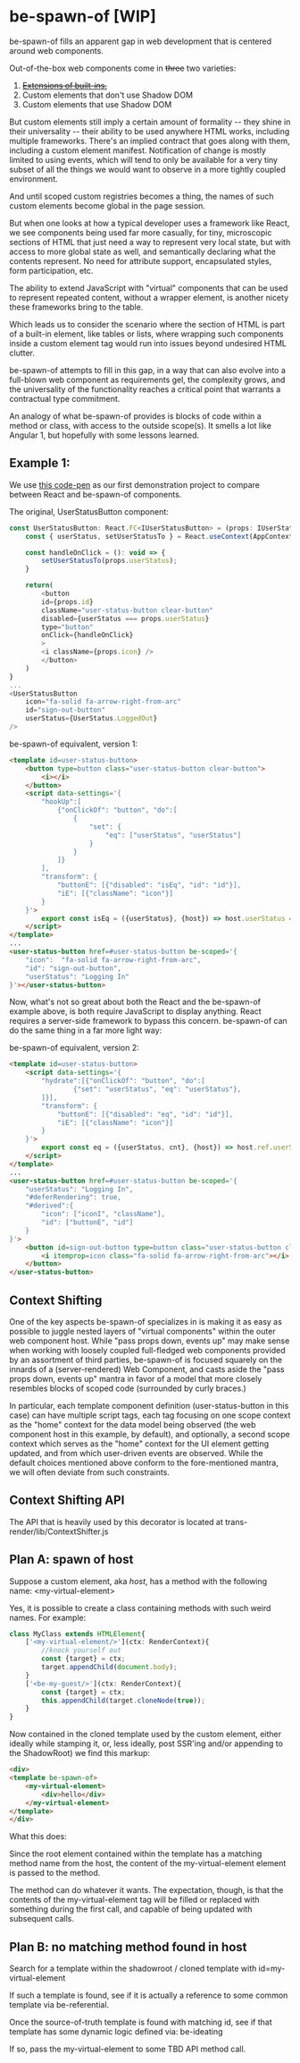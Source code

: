 # be-spawn-of [WIP]

be-spawn-of fills an apparent gap in web development that is centered around web components.

Out-of-the-box web components come in ~~three~~ two varieties:

1.  ~~[Extensions of built-ins.](https://github.com/WebKit/standards-positions/issues/97)~~
2.  Custom elements that don't use Shadow DOM
3.  Custom elements that use Shadow DOM

But custom elements still imply a certain amount of formality -- they shine in their universality -- their ability to be used anywhere HTML works, including multiple frameworks.  There's an implied contract that goes along with them, including a custom element manifest.  Notification of change is mostly limited to using events, which will tend to only be available for a very tiny subset of all the things we would want to observe in a more tightly coupled environment.

And until scoped custom registries becomes a thing, the names of such custom elements become global in the page session.

But when one looks at how a typical developer uses a framework like React, we see components being used far more casually, for tiny, microscopic sections of HTML that just need a way to represent very local state,  but with access to more global state as well, and semantically declaring what the contents represent.  No need for attribute support, encapsulated styles, form participation, etc.

The ability to extend JavaScript with "virtual" components that can be used to represent repeated content, without a wrapper element, is another nicety these frameworks bring to the table.

Which leads us to consider the scenario where the section of HTML is part of a built-in element, like tables or lists, where wrapping such components inside a custom element tag would run into issues beyond undesired HTML clutter.

be-spawn-of attempts to fill in this gap, in a way that can also evolve into a full-blown web component as requirements gel, the complexity grows, and the universality of the functionality reaches a critical point that warrants a contractual type commitment.

An analogy of what be-spawn-of provides is blocks of code within a method or class, with access to the outside scope(s).  It smells a lot like Angular 1, but hopefully with some lessons learned.

## Example 1:

We use [this code-pen](https://codepen.io/Hyperplexed/pen/vYpXNJd) as our first demonstration project to compare between React and be-spawn-of components.

The original, UserStatusButton component:

```JavaScript
const UserStatusButton: React.FC<IUserStatusButton> = (props: IUserStatusButton) => {  
    const { userStatus, setUserStatusTo } = React.useContext(AppContext);

    const handleOnClick = (): void => {
        setUserStatusTo(props.userStatus);
    }

    return(   
        <button   
        id={props.id} 
        className="user-status-button clear-button" 
        disabled={userStatus === props.userStatus}
        type="button" 
        onClick={handleOnClick}
        >      
        <i className={props.icon} />
        </button>
    )
}
...
<UserStatusButton 
    icon="fa-solid fa-arrow-right-from-arc" 
    id="sign-out-button" 
    userStatus={UserStatus.LoggedOut}
/>
```

be-spawn-of equivalent, version 1:

```html
<template id=user-status-button>
    <button type=button class="user-status-button clear-button">
        <i></i>
    </button>
    <script data-settings='{
        "hookUp":[
            {"onClickOf": "button", "do":[
                {
                    "set": {
                        "eq": ["userStatus", "userStatus"]
                    }
                }
            ]}
        ],
        "transform": {
            "buttonE": [{"disabled": "isEq", "id": "id"}],
            "iE": [{"className": "icon"}]
        }
    }'>
        export const isEq = ({userStatus}, {host}) => host.userStatus === userStatus;
    </script>
</template>
...
<user-status-button href=#user-status-button be-scoped='{
    "icon":  "fa-solid fa-arrow-right-from-arc",
    "id": "sign-out-button",
    "userStatus": "Logging In"
}'></user-status-button>
```

Now, what's not so great about both the React and the be-spawn-of example above, is both require JavaScript to display anything.  React requires a server-side framework to bypass this concern.  be-spawn-of can do the same thing in a far more light way:

be-spawn-of equivalent, version 2:

```html
<template id=user-status-button>
    <script data-settings='{
        "hydrate":[{"onClickOf": "button", "do":[
                {"set": "userStatus", "eq": "userStatus"},
        ]}],
        "transform": {
            "buttonE": [{"disabled": "eq", "id": "id"}],
            "iE": [{"className": "icon"}]
        }
    }'>
        export const eq = ({userStatus, cnt}, {host}) => host.ref.userStatus === userStatus;
    </script>
</template>
...
<user-status-button href=#user-status-button be-scoped='{
    "userStatus": "Logging In",
    "#deferRendering": true,
    "#derived":{
        "icon": ["iconI", "className"],
        "id": ["buttonE", "id"]
    }
}'>
    <button id=sign-out-button type=button class="user-status-button clear-button">
        <i itemprop=icon class="fa-solid fa-arrow-right-from-arc"></i>
    </button>
</user-status-button>
```

##  Context Shifting

One of the key aspects be-spawn-of specializes in is making it as easy as possible to juggle nested layers of "virtual components" within the outer web component host.  While "pass props down, events up" may make sense when working with loosely coupled full-fledged web components provided by an assortment of third parties, be-spawn-of is focused squarely on the innards of a (server-rendered) Web Component, and casts aside the "pass props down, events up" mantra in favor of a model that more closely resembles blocks of scoped code (surrounded by curly braces.)

In particular, each template component definition (user-status-button in this case) can have multiple script tags, each tag focusing on one scope context as the "home" context for the data model being observed (the web component host in this example, by default), and optionally, a second scope context which serves as the "home" context for the UI element getting updated, and from which user-driven events are observed.  While the default choices mentioned above conform to the fore-mentioned mantra, we will often deviate from such constraints.

## Context Shifting API

The API that is heavily used by this decorator is located at trans-render/lib/ContextShifter.js



## Plan A:  spawn of host

Suppose a custom element, aka *host*, has a method with the following name: \<my-virtual-element>

Yes, it is possible to create a class containing methods with such weird names.  For example:

```TypeScript
class MyClass extends HTMLElement{
    ['<my-virtual-element/>'](ctx: RenderContext){
        //knock yourself out
        const {target} = ctx;
        target.appendChild(document.body);
    }
    ['<be-my-guest/>'](ctx: RenderContext){
        const {target} = ctx;
        this.appendChild(target.cloneNode(true));
    }
}
```

Now contained in the cloned template used by the custom element, either ideally while stamping it, or, less ideally, post SSR'ing and/or appending to the ShadowRoot) we find this markup:

```html
<div>
<template be-spawn-of>
    <my-virtual-element>
        <div>hello</div>
    </my-virtual-element>
</template>
</div>
```

What this does:

Since the root element contained within the template has a matching method name from the host, the content of the my-virtual-element element is passed to the method.

The method can do whatever it wants.  The expectation, though, is that the contents of the my-virtual-element tag will be filled or replaced with something during the first call, and capable of being updated with subsequent calls.

## Plan B:  no matching method found in host

Search for a template within the shadowroot / cloned template with id=my-virtual-element

If such a template is found, see if it is actually a reference to some common template via be-referential.

Once the source-of-truth template is found with matching id, see if that template has some dynamic logic defined via:  be-ideating

If so, pass the my-virtual-element to some TBD API method call.



